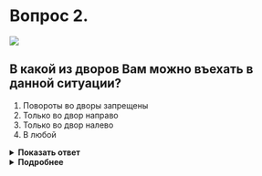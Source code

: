 # Вопрос 2.

![](https://s.drom.ru/i24228/pdd/tickets/2016/1543885377.jpg)

## В какой из дворов Вам можно въехать в данной ситуации?

1. Повороты во дворы запрещены
2. Только во двор направо
3. Только во двор налево
4. В любой

<details>
<summary><b>Показать ответ</b></summary>
Правильный ответ: 2
</details>
<details>
<summary><b>Подробнее</b></summary>
Знак 4.1.1 «Движение прямо» установлен за пересечением проезжих частей, т.е. в начале участка дороги. Действие его в этом случае распространяется до следующего перекрёстка, при этом не запрещается совершать поворот направо во дворы и на прилегающие территории. Соответственно можете повернуть только во двор направо.
(«Дорожные знаки»)
</details>